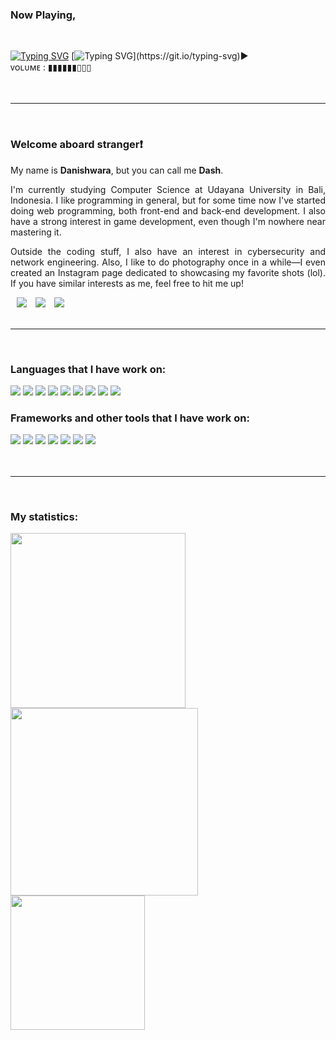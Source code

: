 ### Now Playing,
<br>

[![Typing SVG](https://readme-typing-svg.herokuapp.com?font=Roboto&weight=700&size=40&duration=3000&pause=7000&color=E71D36&vCenter=true&random=true&width=1500&lines=%22Any+Other+Way%22+%E2%80%94+Particle+House;%22I+Don't+Mind%22+%E2%80%94+Particle+House;%22Take+A+Change+With+Me%22+%E2%80%94+NIKI;%22Backburner%22+%E2%80%94+NIKI;%22Dia%22+%E2%80%94+Sheila+Majid;%22Telephones%22+%E2%80%94+Vacations;%22Midwest%22+%E2%80%94+Vacations)](https://git.io/typing-svg)
[![Typing SVG](https://readme-typing-svg.herokuapp.com?font=Roboto&weight=700&size=40&duration=10000&color=E7E7E7&vCenter=true&random=true&width=2000&lines=.%C4%B1l%C4%B1l%C4%B1lll%C4%B1%C4%B1l%C4%B1l%C4%B1llll%C4%B1%C4%B1l%C4%B1lll%C4%B1ll%C4%B1%C4%B1l%C4%B1l%C4%B1lll%C4%B1%C4%B1l%C4%B1l%C4%B1llll%C4%B1%C4%B1l%C4%B1lll%C4%B1ll%C4%B1%C4%B1l%C4%B1l%C4%B1lll%C4%B1%C4%B1l%C4%B1l%C4%B1llll%C4%B1%C4%B1l%C4%B1lll%C4%B1ll%C4%B1.)](https://git.io/typing-svg)►‎‎‎‎‎‎‎‎‎‎‎‎‎‎‎‎‎‎‎‎‎‎‎‎‎‎‎‎‎‎‎‎‎‎‎‎‎‎‎‎‎‎‎‎‎‎‎‎‎‎‎‎‎‎‎‎‎‎‎‎‎‎‎‎‎‎‎‎‎‎‎‎‎‎‎ ‎ ‎ ‎ ‎ ‎ ‎ ‎ ‎ ‎ ‎ ‎ ‎ ‎ ‎ ‎ ‎ ‎ ‎ ‎ ‎ ‎ ‎ ‎ ‎ ‎ ‎ ‎ ‎ ‎ ‎ ‎ ‎ ‎  ‎ ‎ ‎ ‎ ‎ ‎ ‎ ‎ ‎ ‎ ‎ ‎ ‎ ‎ ‎ ‎ ‎ ‎ ‎‎ ‎ ‎ ‎ ‎ ‎ ‎ ‎ ‎ ‎ ‎ ‎ ‎ ‎ ‎ ᴠᴏʟᴜᴍᴇ : ▮▮▮▮▮▮▯▯▯
<br><br><br>

---

<br>

### Welcome aboard stranger❗

My name is **Danishwara**, but you can call me **Dash**.
<p align="justify">
I'm currently studying Computer Science at Udayana University in Bali, Indonesia. I like programming in general, but for some time now I've started doing web programming, both front-end and back-end development. I also have a strong interest in game development, even though I'm nowhere near mastering it. 
</p>
<p align="justify">
Outside the coding stuff, I also have an interest in cybersecurity and network engineering. Also, I like to do photography once in a while—I even created an Instagram page dedicated to showcasing my favorite shots (lol). If you have similar interests as me, feel free to hit me up!
</p>


<a target="_blank" style="margin-left: 10px;" target="_blank" href="https://discordapp.com/users/404631156068188170">
			<img src="https://img.shields.io/badge/Discord-5865F2.svg?style=for-the-badge&logo=&logoColor=ffffff&color=ff0000"></a>
<a target="_blank" style="margin-left: 10px;" target="_blank" href="https://www.instagram.com/___dash4k/">
			<img src="https://img.shields.io/badge/Instagram-E4405F?style=for-the-badge&logo=&logoColor=ffffff&color=ff0000"></a>
<a target="_blank" style="margin-left: 10px;"  target="_blank" href="https://www.linkedin.com/in/dash4k/">
			<img src="https://img.shields.io/badge/LinkedIn-0077B5?style=for-the-badge&logo=&logoColor=ffffff&color=ff0000"></a>
<br><br>

---

<br>

### Languages that I have work on:

<div>
	<img src="https://img.shields.io/badge/bash_script-%23121011.svg?style=for-the-badge&logo=gnu-bash&color=ff0000&logoColor=black">
	<img src="https://img.shields.io/badge/C-00599C?style=for-the-badge&logo=c&color=ff0000&logoColor=black">
	<img src="https://img.shields.io/badge/c%23-%23239120.svg?style=for-the-badge&logo=csharp&color=ff0000&logoColor=black">
	<img src="https://img.shields.io/badge/CSS3-1572B6?style=for-the-badge&logo=css&color=ff0000&logoColor=black">
	<img src="https://img.shields.io/badge/HTML5-E34F26?style=for-the-badge&logo=html&color=ff0000&logoColor=black">
	<img src="https://img.shields.io/badge/JavaScript-323330?style=for-the-badge&logo=javascript&color=ff0000&logoColor=black">
	<img src="https://img.shields.io/badge/java-%23ED8B00.svg?style=for-the-badge&logo=openjdk&color=ff0000&logoColor=black">
	<img src="https://img.shields.io/badge/PHP-777BB4?style=for-the-badge&logo=php&color=ff0000&logoColor=black">
	<img src="https://img.shields.io/badge/Python-FFD43B?style=for-the-badge&logo=python&color=ff0000&logoColor=black">
</div>

### Frameworks and other tools that I have work on:

<div>
	<img src="https://img.shields.io/badge/.NET-512BD4?style=for-the-badge&logo=dotnet&color=ff0000&logoColor=black"> 
	<img src="https://img.shields.io/badge/Composer-885630?style=for-the-badge&logo=Composer&color=ff0000&logoColor=black"> 
	<img src="https://img.shields.io/badge/Godot-478CBF?style=for-the-badge&logo=GodotEngine&color=ff0000&logoColor=black"> 
	<img src="https://img.shields.io/badge/Laravel-FF2D20?style=for-the-badge&logo=laravel&color=ff0000&logoColor=black"> 
	<img src="https://img.shields.io/badge/MySQL-005C84?style=for-the-badge&logo=mysql&color=ff0000&logoColor=black">
	<img src="https://img.shields.io/badge/Tailwind_CSS-38B2AC?style=for-the-badge&logo=tailwind-css&color=ff0000&logoColor=black">
	<img src="https://img.shields.io/badge/vite-%23646CFF.svg?style=for-the-badge&logo=vite&color=ff0000&logoColor=black">
</div>
<br><br>

---

<br>

### My statistics:

<div>

<img width="280" src="https://github-readme-stats.vercel.app/api?username=dash4k&theme=graywhite&show_icons=true&hide_border=false&count_private=true">
<img width="300" src="https://github-readme-streak-stats.herokuapp.com/?user=dash4k&theme=graywhite&hide_border=false">
<img width="215" src="https://github-readme-stats.vercel.app/api/top-langs/?username=dash4k&theme=graywhite&show_icons=true&hide_border=false&layout=compact">
